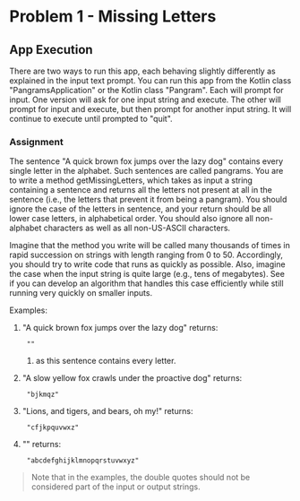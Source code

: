 # Problem 1 - Missing Letters

## App Execution
There are two ways to run this app, each behaving slightly differently as explained in the
input text prompt.  You can run this app from the Kotlin class "PangramsApplication" or 
the Kotlin class "Pangram".  Each will prompt for input.  One version will ask for one 
input string and execute.  The other will prompt for input and execute, but then prompt for
another input string.  It will continue to execute until prompted to "quit".

### Assignment
The sentence "A quick brown fox jumps over the lazy dog" contains every single letter in
the alphabet. Such sentences are called pangrams. You are to write a method
getMissingLetters, which takes as input a string containing a sentence and returns all
the letters not present at all in the sentence (i.e., the letters that prevent it from being a
pangram). You should ignore the case of the letters in sentence, and your return should
be all lower case letters, in alphabetical order. You should also ignore all non-alphabet
characters as well as all non-US-ASCII characters.

Imagine that the method you write will be called many thousands of times in rapid
succession on strings with length ranging from 0 to 50. Accordingly, you should try to
write code that runs as quickly as possible. Also, imagine the case when the input string
is quite large (e.g., tens of megabytes). See if you can develop an algorithm that
handles this case efficiently while still running very quickly on smaller inputs.

Examples:
1. "A quick brown fox jumps over the lazy dog" returns: 

        "" 
   1. as this sentence contains every letter.
   
2. "A slow yellow fox crawls under the proactive dog" returns: 

        "bjkmqz"

3. "Lions, and tigers, and bears, oh my!" returns: 

        "cfjkpquvwxz"

4. "" returns: 
        
        "abcdefghijklmnopqrstuvwxyz"

>Note that in the examples, the double quotes should not be considered part of the input or output strings.